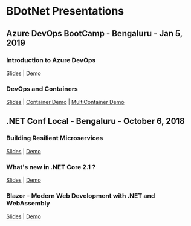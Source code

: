 # BDotNet Presentations


## Azure DevOps BootCamp - Bengaluru - Jan 5, 2019

### Introduction to Azure DevOps

[Slides](https://www.slideshare.net/svswaminathan/azure-dev-ops) | [Demo](https://github.com/svswaminathan/bdotnet-devops-live-demo)

### DevOps and Containers

[Slides](https://www.slideshare.net/sharepointguy/devops-bootcamp) | [Container Demo](https://dev.azure.com/girishgoudar/DevOpsLaunchK8s) | [MultiContainer Demo](https://dev.azure.com/girishgoudar/DevOpsK8sMultiContainer)

## .NET Conf Local - Bengaluru - October 6, 2018

### Building Resilient Microservices

[Slides](https://mediusprodstatic.studios.ms/presentations/Ignite2018/BRK3175.pptx) | [Demo](https://github.com/dotnet-architecture/eShopOnContainers)

### What's new in .NET Core 2.1 ?

[Slides]() | [Demo]()

### Blazor - Modern Web Development with .NET and WebAssembly

[Slides](https://github.com/dotnet-presentations/dotnetconf2018/blob/master/Technical/Decks/Blazor_Modern%20Web%20development%20with%20.NET%20and%20WebAssembly.pptx) | [Demo](https://github.com/svswaminathan/blazor-dotnetconfblr18)

